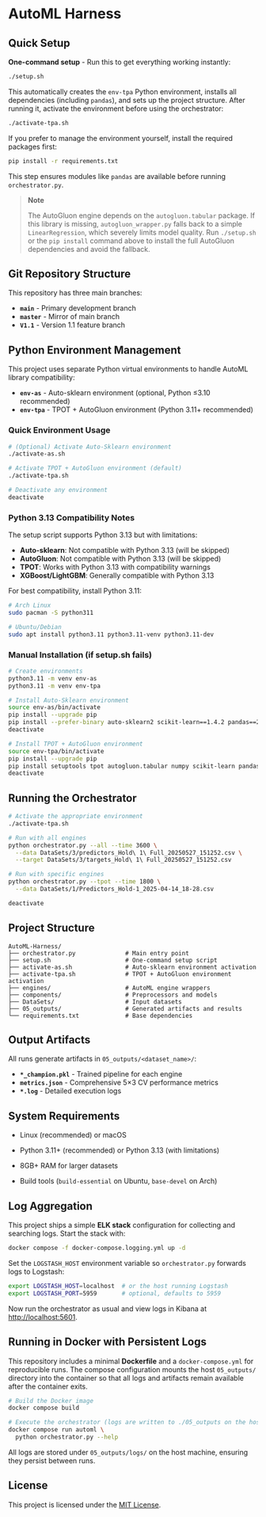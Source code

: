 # AutoML Harness

## Quick Setup

**One-command setup** - Run this to get everything working instantly:

```bash
./setup.sh
```

This automatically creates the `env-tpa` Python environment, installs all dependencies (including `pandas`), and sets up the project structure. After running it, activate the environment before using the orchestrator:

```bash
./activate-tpa.sh
```

If you prefer to manage the environment yourself, install the required packages first:

```bash
pip install -r requirements.txt
```
This step ensures modules like `pandas` are available before running `orchestrator.py`.

> **Note**
> 
> The AutoGluon engine depends on the `autogluon.tabular` package. If this library is missing, `autogluon_wrapper.py` falls back to a simple `LinearRegression`, which severely limits model quality. Run `./setup.sh` or the `pip install` command above to install the full AutoGluon dependencies and avoid the fallback.

## Git Repository Structure

This repository has three main branches:
- **`main`** - Primary development branch
- **`master`** - Mirror of main branch  
- **`V1.1`** - Version 1.1 feature branch

## Python Environment Management

This project uses separate Python virtual environments to handle AutoML library compatibility:

- **`env-as`** - Auto-sklearn environment (optional, Python ≤3.10 recommended)
- **`env-tpa`** - TPOT + AutoGluon environment (Python 3.11+ recommended)

### Quick Environment Usage

```bash
# (Optional) Activate Auto-Sklearn environment
./activate-as.sh

# Activate TPOT + AutoGluon environment (default)
./activate-tpa.sh

# Deactivate any environment
deactivate
```

### Python 3.13 Compatibility Notes

The setup script supports Python 3.13 but with limitations:
- **Auto-sklearn**: Not compatible with Python 3.13 (will be skipped)
- **AutoGluon**: Not compatible with Python 3.13 (will be skipped)  
- **TPOT**: Works with Python 3.13 with compatibility warnings
- **XGBoost/LightGBM**: Generally compatible with Python 3.13

For best compatibility, install Python 3.11:
```bash
# Arch Linux
sudo pacman -S python311

# Ubuntu/Debian  
sudo apt install python3.11 python3.11-venv python3.11-dev
```

### Manual Installation (if setup.sh fails)

```bash
# Create environments
python3.11 -m venv env-as
python3.11 -m venv env-tpa

# Install Auto-Sklearn environment
source env-as/bin/activate
pip install --upgrade pip
pip install --prefer-binary auto-sklearn2 scikit-learn==1.4.2 pandas==2.2.1
deactivate

# Install TPOT + AutoGluon environment
source env-tpa/bin/activate
pip install --upgrade pip
pip install setuptools tpot autogluon.tabular numpy scikit-learn pandas matplotlib seaborn rich joblib xgboost lightgbm
deactivate
```

## Running the Orchestrator

```bash
# Activate the appropriate environment
./activate-tpa.sh

# Run with all engines
python orchestrator.py --all --time 3600 \
  --data DataSets/3/predictors_Hold\ 1\ Full_20250527_151252.csv \
  --target DataSets/3/targets_Hold\ 1\ Full_20250527_151252.csv

# Run with specific engines
python orchestrator.py --tpot --time 1800 \
  --data DataSets/1/Predictors_Hold-1_2025-04-14_18-28.csv

deactivate
```

## Project Structure

```
AutoML-Harness/
├── orchestrator.py              # Main entry point
├── setup.sh                     # One-command setup script
├── activate-as.sh               # Auto-sklearn environment activation
├── activate-tpa.sh              # TPOT + AutoGluon environment activation
├── engines/                     # AutoML engine wrappers
├── components/                  # Preprocessors and models
├── DataSets/                    # Input datasets
├── 05_outputs/                  # Generated artifacts and results
└── requirements.txt             # Base dependencies
```

## Output Artifacts

All runs generate artifacts in `05_outputs/<dataset_name>/`:
- **`*_champion.pkl`** - Trained pipeline for each engine
- **`metrics.json`** - Comprehensive 5×3 CV performance metrics  
- **`*.log`** - Detailed execution logs

## System Requirements

- Linux (recommended) or macOS
- Python 3.11+ (recommended) or Python 3.13 (with limitations)
- 8GB+ RAM for larger datasets

- Build tools (`build-essential` on Ubuntu, `base-devel` on Arch) 
## Log Aggregation

This project ships a simple **ELK stack** configuration for collecting and searching logs.
Start the stack with:

```bash
docker compose -f docker-compose.logging.yml up -d
```

Set the `LOGSTASH_HOST` environment variable so `orchestrator.py` forwards logs to Logstash:

```bash
export LOGSTASH_HOST=localhost  # or the host running Logstash
export LOGSTASH_PORT=5959       # optional, defaults to 5959
```

Now run the orchestrator as usual and view logs in Kibana at <http://localhost:5601>.

## Running in Docker with Persistent Logs

This repository includes a minimal **Dockerfile** and a
`docker-compose.yml` for reproducible runs. The compose configuration
mounts the host `05_outputs/` directory into the container so that
all logs and artifacts remain available after the container exits.

```bash
# Build the Docker image
docker compose build

# Execute the orchestrator (logs are written to ./05_outputs on the host)
docker compose run automl \
  python orchestrator.py --help
```

All logs are stored under `05_outputs/logs/` on the host machine,
ensuring they persist between runs.

## License

This project is licensed under the [MIT License](LICENSE).

